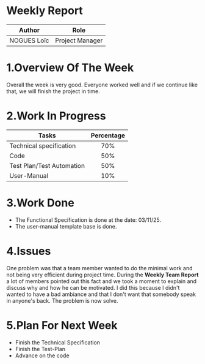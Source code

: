 # Weekly Report
| Author      | Role            |
| ----------- | --------------- |
| NOGUES Loïc | Project Manager |
# 1.Overview Of The Week
Overall the week is very good. Everyone worked well and if we continue like that, we will finish the project in time.





# 2.Work In Progress
| Tasks                     | Percentage |
| ------------------------- | :--------: |
| Technical specification   |    70%     |
| Code                      |    50%     |
| Test Plan/Test Automation |    50%     |
| User-Manual               |    10%     |






# 3.Work Done
- The Functional Specification is done at the date: 03/11/25.
- The user-manual template base is done.



# 4.Issues
One problem was that a team member wanted to do the minimal work and not being very efficient during project time.
During the **Weekly Team Report** a lot of members pointed out this fact and we took a moment to explain and discuss why and how he can be motivated. I did this because I didn't wanted to have a bad ambiance and that I don't want that somebody speak in anyone's back. The problem is now solve.




# 5.Plan For Next Week
- Finish the Technical Specification
- Finish the Test-Plan
- Advance on the code